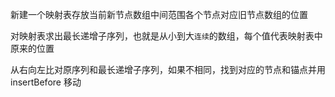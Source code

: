 新建一个映射表存放当前新节点数组中间范围各个节点对应旧节点数组的位置

对映射表求出最长递增子序列，也就是从小到大`连续`的数组，每个值代表映射表中原来的位置

从右向左比对原序列和最长递增子序列，如果不相同，找到对应的节点和锚点并用 insertBefore 移动